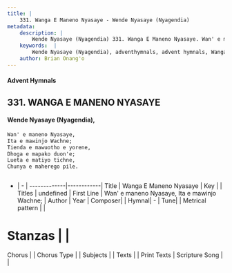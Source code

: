 ```yaml
---
title: |
    331. Wanga E Maneno Nyasaye - Wende Nyasaye (Nyagendia)
metadata:
    description: |
        Wende Nyasaye (Nyagendia) 331. Wanga E Maneno Nyasaye. Wan' e maneno Nyasaye, Ita e mawinjo Wachne; Tienda e mawuotho e yorene, Dhoga e mapako duon'e; Lueta e matiyo tichne, Chunya e maherego pile.   
    keywords:  |
        Wende Nyasaye (Nyagendia), adventhymnals, advent hymnals, Wanga E Maneno Nyasaye, Wan' e maneno Nyasaye, Ita e mawinjo Wachne;. 
    author: Brian Onang'o
---
```


#### Advent Hymnals
## 331. WANGA E MANENO NYASAYE
####  Wende Nyasaye (Nyagendia),

```txt
Wan' e maneno Nyasaye,
Ita e mawinjo Wachne;
Tienda e mawuotho e yorene,
Dhoga e mapako duon'e;
Lueta e matiyo tichne,
Chunya e maherego pile.



```

- |   -  |
-------------|------------|
Title | Wanga E Maneno Nyasaye |
Key |  |
Titles | undefined |
First Line | Wan' e maneno Nyasaye, Ita e mawinjo Wachne; |
Author | 
Year | 
Composer| |
Hymnal|  - |
Tune|  |
Metrical pattern | |
# Stanzas |  |
Chorus |  |
Chorus Type |  |
Subjects | |
Texts |  |
Print Texts | 
Scripture Song |  |
    

